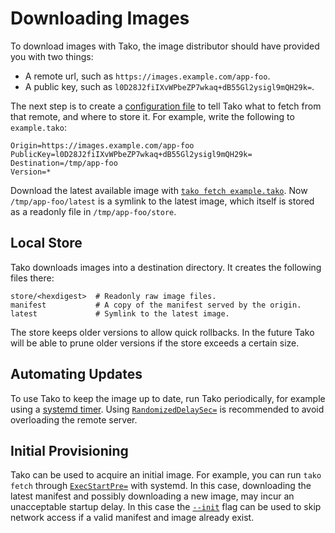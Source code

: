 # Downloading Images

To download images with Tako, the image distributor should have provided you
with two things:

 * A remote url, such as `https://images.example.com/app-foo`.
 * A public key, such as `l0D28J2fiIXvWPbeZP7wkaq+dB55Gl2ysigl9mQH29k=`.

The next step is to create a [configuration file](configuration.md) to tell Tako
what to fetch from that remote, and where to store it. For example, write the
following to `example.tako`:

    Origin=https://images.example.com/app-foo
    PublicKey=l0D28J2fiIXvWPbeZP7wkaq+dB55Gl2ysigl9mQH29k=
    Destination=/tmp/app-foo
    Version=*

Download the latest available image with
[`tako fetch example.tako`](tako-fetch.md). Now `/tmp/app-foo/latest` is a
symlink to the latest image, which itself is stored as a readonly file in
`/tmp/app-foo/store`.

## Local Store

Tako downloads images into a destination directory. It creates the following
files there:

    store/<hexdigest>  # Readonly raw image files.
    manifest           # A copy of the manifest served by the origin.
    latest             # Symlink to the latest image.

The store keeps older versions to allow quick rollbacks. In the future Tako
will be able to prune older versions if the store exceeds a certain size.
<!-- TODO: Implement that. -->

## Automating Updates

To use Tako to keep the image up to date, run Tako periodically, for example
using a [systemd timer][systemd-timer]. Using [`RandomizedDelaySec=`][delay] is
recommended to avoid overloading the remote server.

<!-- TODO: Elaborate, make more beginner-friendly. -->

## Initial Provisioning

Tako can be used to acquire an initial image. For example, you can run
`tako fetch` through [`ExecStartPre=`][start-pre] with systemd. In this case,
downloading the latest manifest and possibly downloading a new image, may incur
an unacceptable startup delay. In this case the [`--init`](tako-fetch.md#-init)
flag can be used to skip network access if a valid manifest and image already
exist.

<!-- TODO: The name "init" may be confusing. Maybe call it "init-only". -->

[systemd-timer]: https://www.freedesktop.org/software/systemd/man/systemd.timer.html
[delay]:         https://www.freedesktop.org/software/systemd/man/systemd.timer.html#RandomizedDelaySec=
[start-pre]:     https://www.freedesktop.org/software/systemd/man/systemd.service.html#ExecStartPre=
